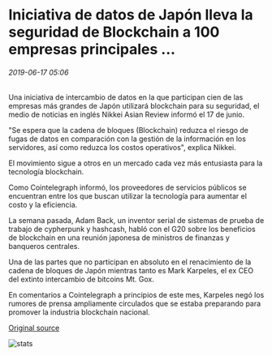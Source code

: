 # Iniciativa de datos de Japón lleva la seguridad de Blockchain a 100 empresas principales ...

###### 2019-06-17 05:06

Una iniciativa de intercambio de datos en la que participan cien de las empresas más grandes de Japón utilizará blockchain para su seguridad, el medio de noticias en inglés Nikkei Asian Review informó el 17 de junio.

"Se espera que la cadena de bloques (Blockchain) reduzca el riesgo de fugas de datos en comparación con la gestión de la información en los servidores, así como reduzca los costos operativos", explica Nikkei.

El movimiento sigue a otros en un mercado cada vez más entusiasta para la tecnología blockchain.

Como Cointelegraph informó, los proveedores de servicios públicos se encuentran entre los que buscan utilizar la tecnología para aumentar el costo y la eficiencia.

La semana pasada, Adam Back, un inventor serial de sistemas de prueba de trabajo de cypherpunk y hashcash, habló con el G20 sobre los beneficios de blockchain en una reunión japonesa de ministros de finanzas y banqueros centrales.

Una de las partes que no participan en absoluto en el renacimiento de la cadena de bloques de Japón mientras tanto es Mark Karpeles, el ex CEO del extinto intercambio de bitcoins Mt. Gox.

En comentarios a Cointelegraph a principios de este mes, Karpeles negó los rumores de prensa ampliamente circulados que se estaba preparando para promover la industria blockchain nacional.

[Original source](https://cointelegraph.com/news/japan-data-initiative-brings-blockchain-security-to-100-major-businesses)

![stats](https://c.statcounter.com/11760860/0/a89fa40b/1/ "stats")